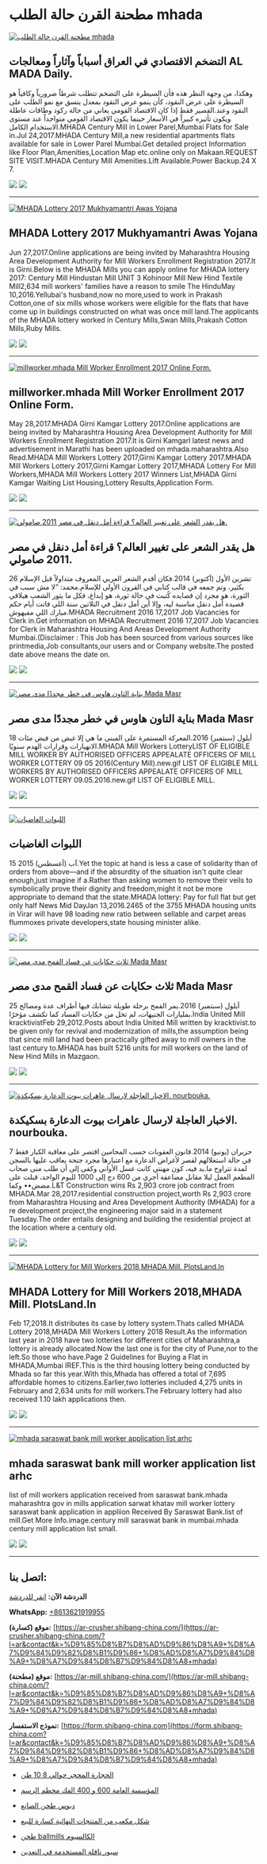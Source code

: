 # مطحنة القرن حالة الطلب mhada

<a href="https://swt.shibang-china.com/?l=ar&img&k=%D9%85%D8%B7%D8%AD%D9%86%D8%A9+%D8%A7%D9%84%D9%82%D8%B1%D9%86+%D8%AD%D8%A7%D9%84%D8%A9+%D8%A7%D9%84%D8%B7%D9%84%D8%A8+mhada" target="_blank">![مطحنة القرن حالة الطلب mhada](http://static.shibang-china.com/all-800x300/446.jpg)</a>

## التضخم الاقتصادي في العراق أسباباً وآثاراً ومعالجات AL MADA Daily.
وهكذا، من وجهة النظر هذه فأن السيطرة على التضخم تتطلب شرطاً ضرورياً وكافياً هو السيطرة على عرض النقود، كأن ينمو عرض النقود بمعدل يتسق مع نمو الطلب على النقود وعند.القصير فقط إذا كان الاقتصاد القومي يعاني من حالة ركود وطاقات عاطلة ويكون تأثيره كبيراً في الأسعار حينما يكون الاقتصاد القومي متواجداً عند مستوى الاستخدام الكامل.MHADA Century Mill in Lower Parel,Mumbai Flats for Sale in.Jul 24,2017.MHADA Century Mill,a new residential apartments flats available for sale in Lower Parel Mumbai.Get detailed project Information like Floor Plan,Amenities,Location Map etc.online only on Makaan.REQUEST SITE VISIT.MHADA Century Mill Amenities.Lift Available.Power Backup.24 X 7.


<a href="https://whatsapp.shibangsoft.com/WhatsApp.php" target="_blank" title="WhatsApp">![](http://static.shibang-china.com/icon/whatsapp.png)</a> <a href="https://swt.shibang-china.com/?l=ar&icon&k=%D9%85%D8%B7%D8%AD%D9%86%D8%A9+%D8%A7%D9%84%D9%82%D8%B1%D9%86+%D8%AD%D8%A7%D9%84%D8%A9+%D8%A7%D9%84%D8%B7%D9%84%D8%A8+mhada" target="_blank">![](http://static.shibang-china.com/icon/chat-ar.png)</a>

---

<a href="https://swt.shibang-china.com/?l=ar&img&k=%D9%85%D8%B7%D8%AD%D9%86%D8%A9+%D8%A7%D9%84%D9%82%D8%B1%D9%86+%D8%AD%D8%A7%D9%84%D8%A9+%D8%A7%D9%84%D8%B7%D9%84%D8%A8+mhada" target="_blank">![MHADA Lottery 2017 Mukhyamantri Awas Yojana](http://static.shibang-china.com/all-800x300/174.jpg)</a>

## MHADA Lottery 2017 Mukhyamantri Awas Yojana
Jun 27,2017.Online applications are being invited by Maharashtra Housing Area Development Authority for Mill Workers Enrollment Registration 2017.It is Girni.Below is the MHADA Mills you can apply online for MHADA lottery 2017: Century Mill Hindustan Mill UNIT 3 Kohinoor Mill New Hind Textile Mill2,634 mill workers&#39; families have a reason to smile The HinduMay 10,2016.Yellubai&#39;s husband,now no more,used to work in Prakash Cotton,one of six mills whose workers were eligible for the flats that have come up in buildings constructed on what was once mill land.The applicants of the MHADA lottery worked in Century Mills,Swan Mills,Prakash Cotton Mills,Ruby Mills.


<a href="https://whatsapp.shibangsoft.com/WhatsApp.php" target="_blank" title="WhatsApp">![](http://static.shibang-china.com/icon/whatsapp.png)</a> <a href="https://swt.shibang-china.com/?l=ar&icon&k=%D9%85%D8%B7%D8%AD%D9%86%D8%A9+%D8%A7%D9%84%D9%82%D8%B1%D9%86+%D8%AD%D8%A7%D9%84%D8%A9+%D8%A7%D9%84%D8%B7%D9%84%D8%A8+mhada" target="_blank">![](http://static.shibang-china.com/icon/chat-ar.png)</a>

---

<a href="https://swt.shibang-china.com/?l=ar&img&k=%D9%85%D8%B7%D8%AD%D9%86%D8%A9+%D8%A7%D9%84%D9%82%D8%B1%D9%86+%D8%AD%D8%A7%D9%84%D8%A9+%D8%A7%D9%84%D8%B7%D9%84%D8%A8+mhada" target="_blank">![millworker.mhada Mill Worker Enrollment 2017 Online Form.](http://static.shibang-china.com/all-800x300/1381.jpg)</a>

## millworker.mhada Mill Worker Enrollment 2017 Online Form.
May 28,2017.MHADA Girni Kamgar Lottery 2017.Online applications are being invited by Maharashtra Housing Area Development Authority for Mill Workers Enrollment Registration 2017.It is Girni Kamgarl latest news and advertisement in Marathi has been uploaded on mhada.maharashtra.Also Read.MHADA Mill Workers Lottery 2017,Girni Kamgar Lottery 2017.MHADA Mill Workers Lottery 2017,Girni Kamgar Lottery 2017,MHADA Lottery For Mill Workers,MHADA Mill Workers Lottery 2017 Winners List,MHADA Girni Kamgar Waiting List Housing,Lottery Results,Application Form.


<a href="https://whatsapp.shibangsoft.com/WhatsApp.php" target="_blank" title="WhatsApp">![](http://static.shibang-china.com/icon/whatsapp.png)</a> <a href="https://swt.shibang-china.com/?l=ar&icon&k=%D9%85%D8%B7%D8%AD%D9%86%D8%A9+%D8%A7%D9%84%D9%82%D8%B1%D9%86+%D8%AD%D8%A7%D9%84%D8%A9+%D8%A7%D9%84%D8%B7%D9%84%D8%A8+mhada" target="_blank">![](http://static.shibang-china.com/icon/chat-ar.png)</a>

---

<a href="https://swt.shibang-china.com/?l=ar&img&k=%D9%85%D8%B7%D8%AD%D9%86%D8%A9+%D8%A7%D9%84%D9%82%D8%B1%D9%86+%D8%AD%D8%A7%D9%84%D8%A9+%D8%A7%D9%84%D8%B7%D9%84%D8%A8+mhada" target="_blank">![هل يقدر الشعر على تغيير العالم؟ قراءة أمل دنقل في مصر 2011 صامولي.](http://static.shibang-china.com/all-800x300/1364.jpg)</a>

## هل يقدر الشعر على تغيير العالم؟ قراءة أمل دنقل في مصر 2011 صامولي.
26 تشرين الأول (أكتوبر) 2014.فكان أقدم الشعر العربي المعروف متداولاً قبل الإسلام بكثير، وتم جمعه في قالب كتابي في القرون الأولى للإسلام.محمد: “لا مش سبب في الثورة، هو مجرد إن قصايده كُتبت في حالة ثورة، هو إبداع، فكل ما يثور الشعب هيلاقي قصيدة أمل دنقل مناسبة ليه، وإلا أين أمل دنقل في التلاتين سنة اللي فاتت أيام حكم مبارك اللي مفيهوش.MHADA Recruitment 2016 17,2017 Job Vacancies for Clerk in.Get information on MHADA Recruitment 2016 17,2017 Job Vacancies for Clerk in Maharashtra Housing And Areas Development Authority Mumbai.(Disclaimer : This Job has been sourced from various sources like printmedia,Job consultants,our users and or Company website.The posted date above means the date on.


<a href="https://whatsapp.shibangsoft.com/WhatsApp.php" target="_blank" title="WhatsApp">![](http://static.shibang-china.com/icon/whatsapp.png)</a> <a href="https://swt.shibang-china.com/?l=ar&icon&k=%D9%85%D8%B7%D8%AD%D9%86%D8%A9+%D8%A7%D9%84%D9%82%D8%B1%D9%86+%D8%AD%D8%A7%D9%84%D8%A9+%D8%A7%D9%84%D8%B7%D9%84%D8%A8+mhada" target="_blank">![](http://static.shibang-china.com/icon/chat-ar.png)</a>

---

<a href="https://swt.shibang-china.com/?l=ar&img&k=%D9%85%D8%B7%D8%AD%D9%86%D8%A9+%D8%A7%D9%84%D9%82%D8%B1%D9%86+%D8%AD%D8%A7%D9%84%D8%A9+%D8%A7%D9%84%D8%B7%D9%84%D8%A8+mhada" target="_blank">![بناية التاون هاوس في خطر مجددًا مدى مصر Mada Masr](http://static.shibang-china.com/all-800x300/1172.jpg)</a>

## بناية التاون هاوس في خطر مجددًا مدى مصر Mada Masr
18 أيلول (سبتمبر) 2016.المعركة المستمرة على المبنى ما هي إلا غيض من فيض مئات الانهيارات وقرارات الهدم سنويًا.MHADA Mill Workers LotteryLIST OF ELIGIBLE MILL WORKER BY AUTHORISED OFFICERS APPEALATE OFFICERS OF MILL WORKER LOTTERY 09 05 2016(Century Mill).new.gif LIST OF ELIGIBLE MILL WORKERS BY AUTHORISED OFFICERS APPEALATE OFFICERS OF MILL WORKER LOTTERY 09.05.2016.new.gif LIST OF ELIGIBLE MILL.


<a href="https://whatsapp.shibangsoft.com/WhatsApp.php" target="_blank" title="WhatsApp">![](http://static.shibang-china.com/icon/whatsapp.png)</a> <a href="https://swt.shibang-china.com/?l=ar&icon&k=%D9%85%D8%B7%D8%AD%D9%86%D8%A9+%D8%A7%D9%84%D9%82%D8%B1%D9%86+%D8%AD%D8%A7%D9%84%D8%A9+%D8%A7%D9%84%D8%B7%D9%84%D8%A8+mhada" target="_blank">![](http://static.shibang-china.com/icon/chat-ar.png)</a>

---

<a href="https://swt.shibang-china.com/?l=ar&img&k=%D9%85%D8%B7%D8%AD%D9%86%D8%A9+%D8%A7%D9%84%D9%82%D8%B1%D9%86+%D8%AD%D8%A7%D9%84%D8%A9+%D8%A7%D9%84%D8%B7%D9%84%D8%A8+mhada" target="_blank">![اللبوات الغاضبات](http://static.shibang-china.com/all-800x300/938.jpg)</a>

## اللبوات الغاضبات
15 آب (أغسطس) 2015.Yet the topic at hand is less a case of solidarity than of orders from above—and if the absurdity of the situation isn&#39;t quite clear enough,just imagine if a.Rather than asking women to remove their veils to symbolically prove their dignity and freedom,might it not be more appropriate to demand that the state.MHADA lottery: Pay for full flat but get only half News Mid DayJan 13,2016.2465 of the 3755 MHADA housing units in Virar will have 98 loading new ratio between sellable and carpet areas flummoxes private developers,state housing minister alike.


<a href="https://whatsapp.shibangsoft.com/WhatsApp.php" target="_blank" title="WhatsApp">![](http://static.shibang-china.com/icon/whatsapp.png)</a> <a href="https://swt.shibang-china.com/?l=ar&icon&k=%D9%85%D8%B7%D8%AD%D9%86%D8%A9+%D8%A7%D9%84%D9%82%D8%B1%D9%86+%D8%AD%D8%A7%D9%84%D8%A9+%D8%A7%D9%84%D8%B7%D9%84%D8%A8+mhada" target="_blank">![](http://static.shibang-china.com/icon/chat-ar.png)</a>

---

<a href="https://swt.shibang-china.com/?l=ar&img&k=%D9%85%D8%B7%D8%AD%D9%86%D8%A9+%D8%A7%D9%84%D9%82%D8%B1%D9%86+%D8%AD%D8%A7%D9%84%D8%A9+%D8%A7%D9%84%D8%B7%D9%84%D8%A8+mhada" target="_blank">![ثلاث حكايات عن فساد القمح مدى مصر Mada Masr](http://static.shibang-china.com/all-800x300/517.jpg)</a>

## ثلاث حكايات عن فساد القمح مدى مصر Mada Masr
25 أيلول (سبتمبر) 2016.يمر القمح برحلة طويلة تتشابك فيها أطراف عدة ومصالح بمليارات الجنيهات، لم تخل من حكايات الفساد كما تكشف مؤخرًا.India United Mill kracktivistFeb 29,2012.Posts about India United Mill written by kracktivist.to be given only for revival and modernization of mills,the assumption being that since mill land had been practically gifted away to mill owners in the last century to.MHADA has built 5216 units for mill workers on the land of New Hind Mills in Mazgaon.


<a href="https://whatsapp.shibangsoft.com/WhatsApp.php" target="_blank" title="WhatsApp">![](http://static.shibang-china.com/icon/whatsapp.png)</a> <a href="https://swt.shibang-china.com/?l=ar&icon&k=%D9%85%D8%B7%D8%AD%D9%86%D8%A9+%D8%A7%D9%84%D9%82%D8%B1%D9%86+%D8%AD%D8%A7%D9%84%D8%A9+%D8%A7%D9%84%D8%B7%D9%84%D8%A8+mhada" target="_blank">![](http://static.shibang-china.com/icon/chat-ar.png)</a>

---

<a href="https://swt.shibang-china.com/?l=ar&img&k=%D9%85%D8%B7%D8%AD%D9%86%D8%A9+%D8%A7%D9%84%D9%82%D8%B1%D9%86+%D8%AD%D8%A7%D9%84%D8%A9+%D8%A7%D9%84%D8%B7%D9%84%D8%A8+mhada" target="_blank">![الاخبار العاجلة لارسال عاهرات بيوت الدعارة بسكيكدة. nourbouka.](http://static.shibang-china.com/all-800x300/966.jpg)</a>

## الاخبار العاجلة لارسال عاهرات بيوت الدعارة بسكيكدة. nourbouka.
7 حزيران (يونيو) 2014.قانون العقوبات حسب المحامين اقتصر على معاقبة الكبار فقط في حالة استغلالهم لقصر لأغراض الدعارة مع اعتبارها مجرد جنحة يعاقب عليها بالسجن لمدة تتراوح ما.يد فيه، كون مهنتي كانت غسل الأواني وكفى إلى أن طلب منى صحاب المطعم العمل ليلا مقابل مضاعفة أجري من 600 دج إلى 1000 لليوم الواحد، قبلت على مضض•• وكما.L&amp;T Construction wins Rs 2,903 crore job contract from MHADA.Mar 28,2017.residential construction project,worth Rs 2,903 crore from Maharashtra Housing and Area Development Authority (MHADA) for a re development project,the engineering major said in a statement Tuesday.The order entails designing and building the residential project at the location where a century old.


<a href="https://whatsapp.shibangsoft.com/WhatsApp.php" target="_blank" title="WhatsApp">![](http://static.shibang-china.com/icon/whatsapp.png)</a> <a href="https://swt.shibang-china.com/?l=ar&icon&k=%D9%85%D8%B7%D8%AD%D9%86%D8%A9+%D8%A7%D9%84%D9%82%D8%B1%D9%86+%D8%AD%D8%A7%D9%84%D8%A9+%D8%A7%D9%84%D8%B7%D9%84%D8%A8+mhada" target="_blank">![](http://static.shibang-china.com/icon/chat-ar.png)</a>

---

<a href="https://swt.shibang-china.com/?l=ar&img&k=%D9%85%D8%B7%D8%AD%D9%86%D8%A9+%D8%A7%D9%84%D9%82%D8%B1%D9%86+%D8%AD%D8%A7%D9%84%D8%A9+%D8%A7%D9%84%D8%B7%D9%84%D8%A8+mhada" target="_blank">![MHADA Lottery for Mill Workers 2018,MHADA Mill. PlotsLand.In](http://static.shibang-china.com/all-800x300/331.jpg)</a>

## MHADA Lottery for Mill Workers 2018,MHADA Mill. PlotsLand.In
Feb 17,2018.It distributes its case by lottery system.Thats called MHADA Lottery 2018,MHADA Mill Workers Lottery 2018 Result.As the information last year in 2018 have two lotteries for different cities of Maharashtra,a lottery is already allocated.Now the last one is for the city of Pune,nor to the left.So those who have.Page 2 Guidelines for Buying a Flat in MHADA,Mumbai IREF.This is the third housing lottery being conducted by Mhada so far this year.With this,Mhada has offered a total of 7,695 affordable homes to citizens.Earlier,two lotteries included 4,275 units in February and 2,634 units for mill workers.The February lottery had also received 1.10 lakh applications then.


<a href="https://whatsapp.shibangsoft.com/WhatsApp.php" target="_blank" title="WhatsApp">![](http://static.shibang-china.com/icon/whatsapp.png)</a> <a href="https://swt.shibang-china.com/?l=ar&icon&k=%D9%85%D8%B7%D8%AD%D9%86%D8%A9+%D8%A7%D9%84%D9%82%D8%B1%D9%86+%D8%AD%D8%A7%D9%84%D8%A9+%D8%A7%D9%84%D8%B7%D9%84%D8%A8+mhada" target="_blank">![](http://static.shibang-china.com/icon/chat-ar.png)</a>

---

<a href="https://swt.shibang-china.com/?l=ar&img&k=%D9%85%D8%B7%D8%AD%D9%86%D8%A9+%D8%A7%D9%84%D9%82%D8%B1%D9%86+%D8%AD%D8%A7%D9%84%D8%A9+%D8%A7%D9%84%D8%B7%D9%84%D8%A8+mhada" target="_blank">![mhada saraswat bank mill worker application list arhc](http://static.shibang-china.com/all-800x300/1528.jpg)</a>

## mhada saraswat bank mill worker application list arhc
list of mill workers application received from saraswat bank.mhada maharashtra gov in mills application sarwat khatav mill worker lottery saraswat bank application in appliion Received By Saraswat Bank.list of mill.Get More Info.image.century mill saraswat bank in mumbai.mhada century mill application list small.

<a href="https://whatsapp.shibangsoft.com/WhatsApp.php" target="_blank" title="WhatsApp">![](http://static.shibang-china.com/icon/whatsapp.png)</a> <a href="https://swt.shibang-china.com/?l=ar&icon&k=%D9%85%D8%B7%D8%AD%D9%86%D8%A9+%D8%A7%D9%84%D9%82%D8%B1%D9%86+%D8%AD%D8%A7%D9%84%D8%A9+%D8%A7%D9%84%D8%B7%D9%84%D8%A8+mhada" target="_blank">![](http://static.shibang-china.com/icon/chat-ar.png)</a>

---
## اتصل بنا:

**الدردشة الآن:** [انقر للدردشة](https://swt.shibang-china.com?l=ar&contact&k=%D9%85%D8%B7%D8%AD%D9%86%D8%A9+%D8%A7%D9%84%D9%82%D8%B1%D9%86+%D8%AD%D8%A7%D9%84%D8%A9+%D8%A7%D9%84%D8%B7%D9%84%D8%A8+mhada)

**WhatsApp:**  [+8613621919955](https://whatsapp.shibangsoft.com/WhatsApp.php)

**موقع (كسارة):** [https://ar-crusher.shibang-china.com/](https://ar-crusher.shibang-china.com/?l=ar&contact&k=%D9%85%D8%B7%D8%AD%D9%86%D8%A9+%D8%A7%D9%84%D9%82%D8%B1%D9%86+%D8%AD%D8%A7%D9%84%D8%A9+%D8%A7%D9%84%D8%B7%D9%84%D8%A8+mhada)

**موقع (مطحنة):** [https://ar-mill.shibang-china.com/](https://ar-mill.shibang-china.com/?l=ar&contact&k=%D9%85%D8%B7%D8%AD%D9%86%D8%A9+%D8%A7%D9%84%D9%82%D8%B1%D9%86+%D8%AD%D8%A7%D9%84%D8%A9+%D8%A7%D9%84%D8%B7%D9%84%D8%A8+mhada)

**نموذج الاستفسار:** [https://form.shibang-china.com](https://form.shibang-china.com?l=ar&contact&k=%D9%85%D8%B7%D8%AD%D9%86%D8%A9+%D8%A7%D9%84%D9%82%D8%B1%D9%86+%D8%AD%D8%A7%D9%84%D8%A9+%D8%A7%D9%84%D8%B7%D9%84%D8%A8+mhada)

* [الحجارة المحجر حوالي 8 10 طن](../30/%D8%A7%D9%84%D8%AD%D8%AC%D8%A7%D8%B1%D8%A9%20%D8%A7%D9%84%D9%85%D8%AD%D8%AC%D8%B1%20%D8%AD%D9%88%D8%A7%D9%84%D9%8A%208%2010%20%D8%B7%D9%86.md)

* [المؤسسة العامة 600 و 400 الفك محطم الرسم](../30/%D8%A7%D9%84%D9%85%D8%A4%D8%B3%D8%B3%D8%A9%20%D8%A7%D9%84%D8%B9%D8%A7%D9%85%D8%A9%20600%20%D9%88%20400%20%D8%A7%D9%84%D9%81%D9%83%20%D9%85%D8%AD%D8%B7%D9%85%20%D8%A7%D9%84%D8%B1%D8%B3%D9%85.md)

* [دبوس طحن الصانع](../26/%D8%AF%D8%A8%D9%88%D8%B3%20%D8%B7%D8%AD%D9%86%20%D8%A7%D9%84%D8%B5%D8%A7%D9%86%D8%B9.md)

* [شكل مكعب من المنتجات النهائية كسارة للبيع](../26/%D8%B4%D9%83%D9%84%20%D9%85%D9%83%D8%B9%D8%A8%20%D9%85%D9%86%20%D8%A7%D9%84%D9%85%D9%86%D8%AA%D8%AC%D8%A7%D8%AA%20%D8%A7%D9%84%D9%86%D9%87%D8%A7%D8%A6%D9%8A%D8%A9%20%D9%83%D8%B3%D8%A7%D8%B1%D8%A9%20%D9%84%D9%84%D8%A8%D9%8A%D8%B9.md)

* [طحن ballmills الكالسيوم](../27/%D8%B7%D8%AD%D9%86%20ballmills%20%D8%A7%D9%84%D9%83%D8%A7%D9%84%D8%B3%D9%8A%D9%88%D9%85.md)

* [سيور ناقلة المستخدمة في التعدين](../28/%D8%B3%D9%8A%D9%88%D8%B1%20%D9%86%D8%A7%D9%82%D9%84%D8%A9%20%D8%A7%D9%84%D9%85%D8%B3%D8%AA%D8%AE%D8%AF%D9%85%D8%A9%20%D9%81%D9%8A%20%D8%A7%D9%84%D8%AA%D8%B9%D8%AF%D9%8A%D9%86.md)